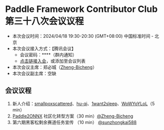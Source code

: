# Paddle Framework Contributor Club 第三十八次会议议程

- 本次会议时间：2024/04/18 19:30-20:30 (GMT+08:00) 中国标准时间 - 北京
- 本次会议接入方式：【腾讯会议】
  - 会议密码：\*\*\*\*（群内通知）
  - [点击链接入会](https://meeting.tencent.com/dm/7WjEc2py34sa)，或添加至会议列表
- 本次会议主席：郑必城（[Zheng-Bicheng](https://github.com/Zheng-Bicheng)）
- 本次会议副主席：空缺

## 会议议程

1. 新人介绍：[smallpoxscattered](https://github.com/smallpoxscattered)、[hu-qi](https://github.com/hu-qi)、[1want2sleep](https://github.com/1want2sleep)、[WoWYoYLoL](https://github.com/WoWYoYLoL)（5 min）
2. [Paddle2ONNX](https://github.com/PaddlePaddle/Paddle2ONNX) 社区化转型方案（30 min）[@Zheng-Bicheng](https://github.com/Zheng-Bicheng)
3. 第六期黑客松剩余赛道任务宣传 （10 min） [@sunzhongkai588](https://github.com/sunzhongkai588)
